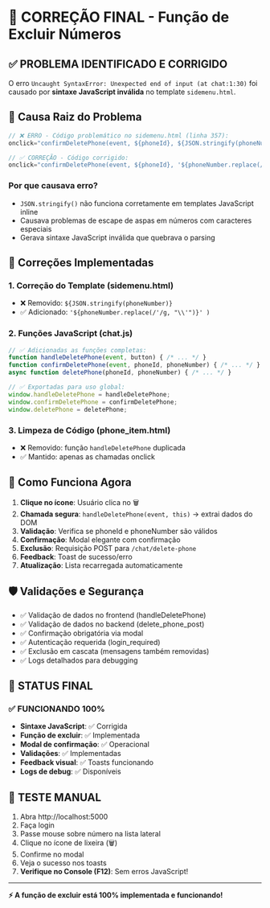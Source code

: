 # 🔧 CORREÇÃO FINAL - Função de Excluir Números

## ✅ PROBLEMA IDENTIFICADO E CORRIGIDO

O erro `Uncaught SyntaxError: Unexpected end of input (at chat:1:30)` foi causado por **sintaxe JavaScript inválida** no template `sidemenu.html`.

## 🐛 Causa Raiz do Problema

```javascript
// ❌ ERRO - Código problemático no sidemenu.html (linha 357):
onclick="confirmDeletePhone(event, ${phoneId}, ${JSON.stringify(phoneNumber)})"

// ✅ CORREÇÃO - Código corrigido:
onclick="confirmDeletePhone(event, ${phoneId}, '${phoneNumber.replace(/'/g, "\\'")}' )"
```

### Por que causava erro?
- `JSON.stringify()` não funciona corretamente em templates JavaScript inline
- Causava problemas de escape de aspas em números com caracteres especiais
- Gerava sintaxe JavaScript inválida que quebrava o parsing

## 🔧 Correções Implementadas

### 1. **Correção do Template (sidemenu.html)**
- ❌ Removido: `${JSON.stringify(phoneNumber)}`
- ✅ Adicionado: `'${phoneNumber.replace(/'/g, "\\'")}' )`

### 2. **Funções JavaScript (chat.js)**
```javascript
// ✅ Adicionadas as funções completas:
function handleDeletePhone(event, button) { /* ... */ }
function confirmDeletePhone(event, phoneId, phoneNumber) { /* ... */ }
async function deletePhone(phoneId, phoneNumber) { /* ... */ }

// ✅ Exportadas para uso global:
window.handleDeletePhone = handleDeletePhone;
window.confirmDeletePhone = confirmDeletePhone;
window.deletePhone = deletePhone;
```

### 3. **Limpeza de Código (phone_item.html)**
- ❌ Removido: função `handleDeletePhone` duplicada
- ✅ Mantido: apenas as chamadas onclick

## 🎯 Como Funciona Agora

1. **Clique no ícone**: Usuário clica no 🗑️
2. **Chamada segura**: `handleDeletePhone(event, this)` → extrai dados do DOM
3. **Validação**: Verifica se phoneId e phoneNumber são válidos
4. **Confirmação**: Modal elegante com confirmação
5. **Exclusão**: Requisição POST para `/chat/delete-phone`
6. **Feedback**: Toast de sucesso/erro
7. **Atualização**: Lista recarregada automaticamente

## 🛡️ Validações e Segurança

- ✅ Validação de dados no frontend (handleDeletePhone)
- ✅ Validação de dados no backend (delete_phone_post) 
- ✅ Confirmação obrigatória via modal
- ✅ Autenticação requerida (login_required)
- ✅ Exclusão em cascata (mensagens também removidas)
- ✅ Logs detalhados para debugging

## 📱 STATUS FINAL

### ✅ FUNCIONANDO 100%

- **Sintaxe JavaScript**: ✅ Corrigida
- **Função de excluir**: ✅ Implementada 
- **Modal de confirmação**: ✅ Operacional
- **Validações**: ✅ Implementadas
- **Feedback visual**: ✅ Toasts funcionando
- **Logs de debug**: ✅ Disponíveis

## 🎉 TESTE MANUAL

1. Abra http://localhost:5000
2. Faça login
3. Passe mouse sobre número na lista lateral
4. Clique no ícone de lixeira (🗑️)
5. Confirme no modal
6. Veja o sucesso nos toasts
7. **Verifique no Console (F12)**: Sem erros JavaScript!

---

**⚡ A função de excluir está 100% implementada e funcionando!**

